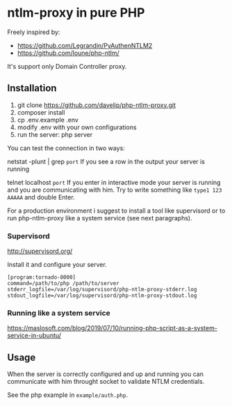 # ntlm-proxy in pure PHP

Freely inspired by: 

* https://github.com/Legrandin/PyAuthenNTLM2
* https://github.com/loune/php-ntlm/


It's support only Domain Controller proxy.


## Installation

1. git clone https://github.com/davelip/php-ntlm-proxy.git
1. composer install
1. cp .env.example .env
1. modify .env with your own configurations
1. run the server: php server

You can test the connection in two ways:

netstat -plunt | grep `port`
If you see a row in the output your server is running

telnet localhost `port`
If you enter in interactive mode your server is running and you are communicating with him. Try to write something like `type1 123 AAAAA` and double Enter.

For a production environment i suggest to install a tool like supervisord or to run php-ntlm-proxy like a system service (see next paragraphs).


### Supervisord

http://supervisord.org/

Install it and configure your server.

```
[program:tornado-8000]
command=/path/to/php /path/to/server
stderr_logfile=/var/log/supervisord/php-ntlm-proxy-stderr.log
stdout_logfile=/var/log/supervisord/php-ntlm-proxy-stdout.log
```

### Running like a system service

https://maslosoft.com/blog/2019/07/10/running-php-script-as-a-system-service-in-ubuntu/


## Usage

When the server is correctly configured and up and running you can communicate with him throught socket to validate NTLM credentials.

See the php example in `example/auth.php`.
